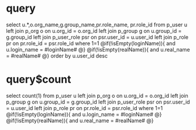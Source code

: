 query
===
select u.*,o.org_name,g.group_name,pr.role_name,
pr.role_id from p_user u 
left join p_org o on u.org_id = o.org_id 
left join p_group g on u.group_id = g.group_id
left join p_user_role psr on psr.user_id = u.user_id 
left join p_role pr on pr.role_id = psr.role_id
where 1=1
@if(!isEmpty(loginName)){
    and u.login_name = #loginName#
@}
@if(!isEmpty(realName)){
    and u.real_name = #realName#
@}
order by u.user_id desc

query$count
===
select count(1) from p_user u 
left join p_org o on u.org_id = o.org_id 
left join p_group g on u.group_id = g.group_id
left join p_user_role psr on psr.user_id = u.user_id 
left join p_role pr on pr.role_id = psr.role_id
where 1=1
@if(!isEmpty(loginName)){
    and u.login_name = #loginName#
@}
@if(!isEmpty(realName)){
    and u.real_name = #realName#
@}
